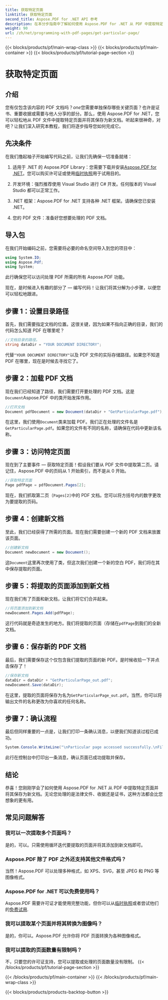 ```yaml
---
title: 获取特定页面
linktitle: 获取特定页面
second_title: Aspose.PDF for .NET API 参考
description: 在本分步指南中了解如何使用 Aspose.PDF for .NET 从 PDF 中提取特定页面并将其保存为新文档。
weight: 90
url: /zh/net/programming-with-pdf-pages/get-particular-page/
---
```


{{< blocks/products/pf/main-wrap-class >}}
{{< blocks/products/pf/main-container >}}
{{< blocks/products/pf/tutorial-page-section >}}

# 获取特定页面

## 介绍

您有仅包含该内容的 PDF 文档吗？*one*您需要单独保存哪些关键页面？也许是证书、重要收据或需要与他人分享的部分。那么，使用 Aspose.PDF for .NET，您可以轻松地从 PDF 文件中提取特定页面并将其保存为新文档。听起来很神奇，对吧？让我们深入研究本教程，我们将逐步指导您如何完成它。

## 先决条件

在我们撸起袖子开始编写代码之前，让我们先确保一切准备就绪：

1.  适用于 .NET 的 Aspose.PDF Library：您需要下载并安装[Aspose.PDF for .NET](https://releases.aspose.com/pdf/net/)。您可以购买许可证或使用[临时执照](https://purchase.aspose.com/temporary-license/)用于试用目的。
   
2. 开发环境：强烈推荐使用 Visual Studio 进行 C# 开发。任何版本的 Visual Studio 都可以正常工作。

3. .NET 框架：Aspose.PDF for .NET 支持各种 .NET 框架。请确保您已安装 .NET。

4. 您的 PDF 文件：准备好您想要处理的 PDF 文档。

## 导入包

在我们开始编码之前，您需要将必要的命名空间导入到您的项目中：

```csharp
using System.IO;
using Aspose.Pdf;
using System;
```

此行确保您可以访问处理 PDF 所需的所有 Aspose.PDF 功能。

现在，是时候进入有趣的部分了 — 编写代码！让我们将其分解为小步骤，以便您可以轻松地跟进。

## 步骤 1：设置目录路径

首先，我们需要指定文档的位置。这很关键，因为如果不指向正确的目录，我们的代码怎么知道 PDF 在哪里呢？

```csharp
//文档目录的路径。
string dataDir = "YOUR DOCUMENT DIRECTORY";
```

代替`"YOUR DOCUMENT DIRECTORY"`以及 PDF 文件的实际存储路径。如果您不知道 PDF 在哪里，现在是时候去寻找它了。

## 步骤 2：加载 PDF 文档

现在我们已经知道了路径，我们需要打开要处理的 PDF 文档。这是`Document`Aspose.PDF 中的类开始发挥作用。

```csharp
//打开文档
Document pdfDocument = new Document(dataDir + "GetParticularPage.pdf");
```

在这里，我们使用`Document`类来加载 PDF。我们正在处理的文件名是`GetParticularPage.pdf`。如果您的文件有不同的名称，请确保在代码中更新该名称。

## 步骤 3：访问特定页面

现在到了主要事件 — 获取特定页面！假设我们要从 PDF 文件中提取第二页。请记住，Aspose.PDF 中的页码从 1 开始索引，而不是从 0 开始。

```csharp
//获取特定页面
Page pdfPage = pdfDocument.Pages[2];
```

现在，我们抓取第二页（`Pages[2]`中的 PDF 文档。您可以将方括号内的数字更改为要提取的页码。

## 步骤 4：创建新文档

至此，我们已经获得了所需的页面。现在我们需要创建一个新的 PDF 文档来放置该页面。

```csharp
//创建新文档
Document newDocument = new Document();
```

这`Document`这里再次使用了类，但这次我们创建一个新的空白 PDF，我们将在其中保存提取的页面。

## 步骤 5：将提取的页面添加到新文档

现在我们有了页面和新文档，让我们将它们合并起来。

```csharp
//将页面添加到新文档
newDocument.Pages.Add(pdfPage);
```

这行代码就是奇迹发生的地方。我们将提取的页面（存储在`pdfPage`到我们的全新文档。

## 步骤 6：保存新的 PDF 文档

最后，我们需要保存这个仅包含我们提取的页面的新 PDF。是时候收拾一下并点击保存了！

```csharp
//保存新文档
dataDir = dataDir + "GetParticularPage_out.pdf";
newDocument.Save(dataDir);
```

在这里，提取的页面将保存为名为`GetParticularPage_out.pdf`。当然，你可以将输出文件的名称更改为你喜欢的任何名称。 

## 步骤 7：确认流程

最后但同样重要的一点是，让我们打印一条确认消息，以便我们知道该过程已成功。

```csharp
System.Console.WriteLine("\nParticular page accessed successfully.\nFile saved at " + dataDir);
```

此行在控制台中打印出一条消息，确认页面已成功提取并保存。

## 结论

恭喜！您刚刚学会了如何使用 Aspose.PDF for .NET 从 PDF 中提取特定页面并将其保存为新文档。无论您处理的是法律文件、收据还是证书，这种方法都会比您想象的更有用。

## 常见问题解答

### 我可以一次提取多个页面吗？  
是的，可以。只需使用循环迭代要提取的页面并将其添加到新文档即可。

### Aspose.PDF 除了 PDF 之外还支持其他文件格式吗？  
当然！Aspose.PDF 可以处理多种格式，如 XPS、SVG，甚至 JPEG 和 PNG 等图像格式。

### Aspose.PDF for .NET 可以免费使用吗？  
Aspose.PDF 需要许可证才能使用完整功能，但你可以从[临时执照](https://purchase.aspose.com/temporary-license/)或者尝试他们的[免费试用](https://releases.aspose.com/).

### 我可以提取某个页面并将其转换为图像吗？  
是的，你可以。Aspose.PDF 允许你将 PDF 页面转换为各种图像格式。

### 我可以提取的页面数量有限制吗？  
不，只要您的许可证支持，您可以提取或处理的页面数量没有限制。
{{< /blocks/products/pf/tutorial-page-section >}}

{{< /blocks/products/pf/main-container >}}
{{< /blocks/products/pf/main-wrap-class >}}

{{< blocks/products/products-backtop-button >}}
